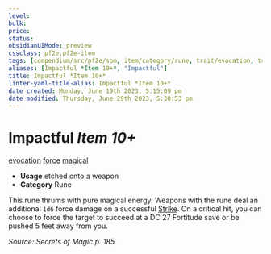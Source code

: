 ```yaml
---
level:
bulk:
price:
status:
obsidianUIMode: preview
cssclass: pf2e,pf2e-item
tags: [compendium/src/pf2e/som, item/category/rune, trait/evocation, trait/force, trait/magical]
aliases: [Impactful *Item 10+*, "Impactful"]
title: Impactful *Item 10+*
linter-yaml-title-alias: Impactful *Item 10+*
date created: Monday, June 19th 2023, 5:15:09 pm
date modified: Thursday, June 29th 2023, 5:30:53 pm
---
```


# Impactful *Item 10+*

[evocation](rules/traits/evocation.md) [force](rules/traits/force.md) [magical](rules/traits/magical.md)  

- **Usage** etched onto a weapon
- **Category** Rune

This rune thrums with pure magical energy. Weapons with the rune deal an additional `1d6` force damage on a successful [Strike](rules/actions/strike.md). On a critical hit, you can choose to force the target to succeed at a DC 27 Fortitude save or be pushed 5 feet away from you.

*Source: Secrets of Magic p. 185*
